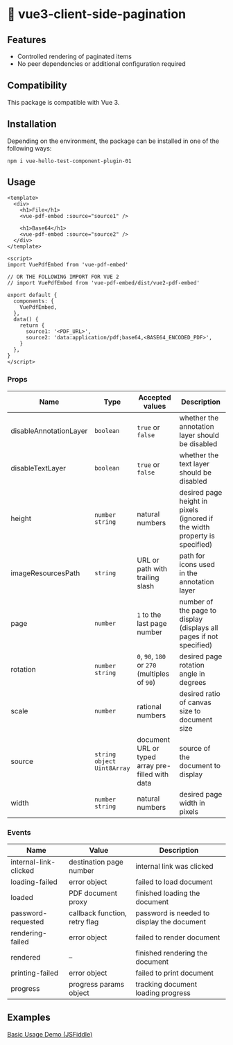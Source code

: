 # 📄 vue3-client-side-pagination

## Features

- Controlled rendering of paginated items
- No peer dependencies or additional configuration required


## Compatibility

This package is compatible with  Vue 3. 

## Installation

Depending on the environment, the package can be installed in one of the following ways:

```shell
npm i vue-hello-test-component-plugin-01
```




## Usage

```vue
<template>
  <div>
    <h1>File</h1>
    <vue-pdf-embed :source="source1" />

    <h1>Base64</h1>
    <vue-pdf-embed :source="source2" />
  </div>
</template>

<script>
import VuePdfEmbed from 'vue-pdf-embed'

// OR THE FOLLOWING IMPORT FOR VUE 2
// import VuePdfEmbed from 'vue-pdf-embed/dist/vue2-pdf-embed'

export default {
  components: {
    VuePdfEmbed,
  },
  data() {
    return {
      source1: '<PDF_URL>',
      source2: 'data:application/pdf;base64,<BASE64_ENCODED_PDF>',
    }
  },
}
</script>
```

### Props

| Name                   | Type                                     | Accepted values                                  | Description                                                  |
| ---------------------- | ---------------------------------------- | ------------------------------------------------ | ------------------------------------------------------------ |
| disableAnnotationLayer | `boolean`                                | `true` or `false`                                | whether the annotation layer should be disabled              |
| disableTextLayer       | `boolean`                                | `true` or `false`                                | whether the text layer should be disabled                    |
| height                 | `number` <br> `string`                   | natural numbers                                  | desired page height in pixels (ignored if the width property is specified) |
| imageResourcesPath     | `string`                                 | URL or path with trailing slash                  | path for icons used in the annotation layer                  |
| page                   | `number`                                 | `1` to the last page number                      | number of the page to display (displays all pages if not specified) |
| rotation               | `number` <br> `string`                   | `0`, `90`, `180` or `270` (multiples of `90`)    | desired page rotation angle in degrees                       |
| scale                  | `number`                                 | rational numbers                                 | desired ratio of canvas size to document size                |
| source                 | `string` <br> `object` <br> `Uint8Array` | document URL or typed array pre-filled with data | source of the document to display                            |
| width                  | `number` <br> `string`                   | natural numbers                                  | desired page width in pixels                                 |

### Events

| Name                  | Value                         | Description                                |
| --------------------- | ----------------------------- | ------------------------------------------ |
| internal-link-clicked | destination page number       | internal link was clicked                  |
| loading-failed        | error object                  | failed to load document                    |
| loaded                | PDF document proxy            | finished loading the document              |
| password-requested    | callback function, retry flag | password is needed to display the document |
| rendering-failed      | error object                  | failed to render document                  |
| rendered              | –                             | finished rendering the document            |
| printing-failed       | error object                  | failed to print document                   |
| progress              | progress params object        | tracking document loading progress         |



## Examples

[Basic Usage Demo (JSFiddle)](https://jsfiddle.net/hrynko/ct6p8r7k)


